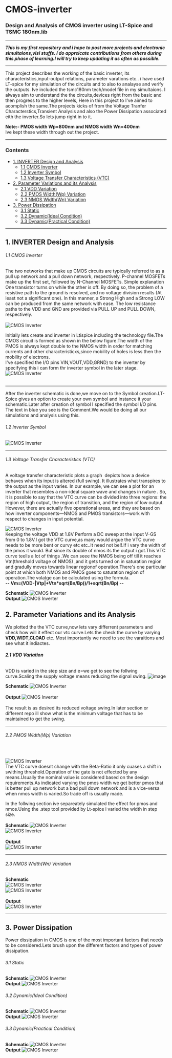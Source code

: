 # CMOS-inverter
### Design and Analysis of CMOS inverter using LT-Spice and TSMC 180nm.lib
***
***This is my first repository and i hope to post more projects and electronic simultaions,vlsi stuffs. I do appreicate contributions from others during this phase of learning.I will try to keep updating it as often as possible.***
***

This project describes the working of the basic inverter, its characteristics,input-output relations, parameter varations etc.. i have used LT-spice for my simulation of the circuits and to also to analayse and verify the outputs. Ive included the tsmc180nm tech/model file in my simultaions.
I always aim to understand the the circuits,devices right from the basic and then progress to the higher levels, Here in this project to I've aimed to acomplish the same.The projects kicks of from the Voltage Tranfer Characterstics,Transient Analysis and also the Power Dissipation associated eith the inverter.So lets jump right in to it.

**Note:-
      PMOS width Wp=800nm and NMOS width Wn=400nm**<br />
      Ive kept these width through out the project.
***
### Contents

- [ 1. INVERTER Design and Analysis ](#1-INVERTER-Design-and-Analysis)
  - [1.1 CMOS Inverter](#11-CMOS-Inverter)
  - [1.2 Inverter Symbol](#12-Inverter-Symbol)
  - [1.3 Voltage Transfer Characteristics (VTC)](#13-Voltage-Transfer-Characteristics-(VTC))
- [2. Parameter Variations and its Analysis](#2-Parameter-Variations-and-its-Analysis)
  - [2.1 VDD Variation](#21-VDD-Variation)
  - [2.2 PMOS Width(Wp) Variation](#22-PMOS-Width(Wp)-Variation)
  - [2.3 NMOS Width(Wn) Variation](#23-NMOS-Width(Wn)-Variation)
- [3. Power Dissipation](#3-Power-Dissipation)
  - [3.1 Static](#31-Static)
  - [3.2 Dynamic(Ideal Condition)](#32-Dynamic(Ideal-Condition))
  - [3.3 Dynamic(Practical Condition)](#33-Dynamic(Practical-Condition))
***

## 1. INVERTER Design and Analysis
###### 1.1 CMOS Inverter
The two networks that make up CMOS circuits are typically referred to as a pull up network and a pull down network, respectively. P-channel MOSFETs make up the first set, followed by N-Channel MOSFETs. Simple explanation One transistor turns on while the other is off. By doing so, the problem of a resistive path to the ground is resolved, and no voltage division results (At least not a significant one). In this manner, a Strong High and a Strong LOW can be produced from the same network with ease. The low resistance paths to the VDD and GND are provided via PULL UP and PULL DOWN, respectively.<br />
<br />
![CMOS Inverter](./Images/TheoryImages/cmos_inverter.png)<br>

Initially lets create and inverter in Ltispice including the technology file.The CMOS circuit is formed as shown in the below figure.The width of the PMOS is always kept double to the NMOS width in order for matching currents and other characteristicxs,since mobility of holes is less then the mobility of electrons.<br />
I've specified the I/O pins VIN,VOUT,VDD,GRND) to the inverter by specifying this i can form thr inverter symbol in the later stage.<br />
![CMOS Inverter](./Images/CMOS-Inverter.png)<br>
<br />
***
After the inverter schematic is done,we move on to the Symbol creation.LT-Spice gives an option to create your own symbol and instance it your schematic.Later after creation of symbol I specified the symbol I/O pins. The text in blue you see is the Comment.We would be doing all our simulations and analysis using this.<br />
###### 1.2 Inverter Symbol
![CMOS Inverter](./Images/Inverter-Symbol.png)<br>
***
###### 1.3 Voltage Transfer Characteristics (VTC)
A voltage transfer characteristic plots a graph  depicts how a device behaves when its input is altered (full swing). It illustrates what transpires to the output as the input varies. In our example, we can see a plot for an inverter that resembles a non-ideal square wave and changes in nature . So, it is possible to say that the VTC curve can be divided into three regions: the region of high output, the region of transition, and the region of low output. However, there are actually five operational areas, and they are based on how inverter components—NMOS and PMOS transistors—work with respect to changes in input potential.<br />

![CMOS Inverter](./Images/TheoryImages/vtc.avif)<br>
Keeping the voltage VDD at 1.8V Perform a DC sweep at the input V-GS from 0 to 1.8V.I got the VTC curve,as many would argue the VTC curve needs to be more bent or curvy etc etc..It need not be!!.If i vary the width of the pmos it would. But since its double of nmos its the output i got.This VTC curve teells a lot of things .We can seee the NMOS being off till it reaches Vtn(threshold voltage of NMOS) ,and it gets turned on in saturation region and gradully moves towards linear regionof operation.There's one particular point at which both NMOS and PMOS goes to saturation region of operation.The volatge can be calculated using the formula.<br />
      **-- Vm=(VDD-|Vtp|+Vtn*sqrt(Bn/Bp))/1+sqrt(Bn/Bp) --**
               
**Schematic**
![CMOS Inverter](./Images/DC-VTC.png)<br>
**Output**
![CMOS Inverter](./Images/DC-VTC_OP.png)<br>


## 2. Parameter Variations and its Analysis
We plotted the the VTC curve,now lets vary differrent parameters and check how will it effect our vtc curve.Lets the check the curve by varying **VDD,WIDT,CLOAD** etc.
Most importantly we need to see the varaitions and see what it indiactes.
###### **2.1 VDD Variation**
VDD is varied in the step size and e=we get to see the follwing curve.Scaling the supply voltage means reducing the signal swing.
![image](https://user-images.githubusercontent.com/67727794/220587921-f39dd8ee-c171-4f16-ba7e-04ca71d39369.png)

**Schematic**
![CMOS Inverter](./Images/DC_PARAM_VDD.png)<br>
<br />
**Output**
![CMOS Inverter](./Images/DC_PARAM_VDDOP.png)<br>
<br />
The result is as desired its reduced voltage swing.In later section or different repo ill show what is the minimum voltage that has to be maintained to get the swing.<br />

***

###### 2.2 PMOS Width(Wp) Variation
<br />

![CMOS Inverter](./Images/TheoryImages/beta.png)<br>
The VTC curve doesnt change with the Beta-Ratio it only cuases a shift in swithing threshold.Operation of the gate is not effected by any means.Usually the nominal value is considered based on the design requirements.As indicated varying the pmos width we get better pmos that is better pull up network but a bad pull down network and is a vice-versa when nmos width is varied.So trade off is usually made.<br />

In the follwing section ive separeately simulated the effect for pmos and nmos.Using the .step tool provided by Lt-spice i varied the width in step size.<br />
<br />
**Schematic**
![CMOS Inverter](./Images/param_widthp.png)<br>
![CMOS Inverter](./Images/param_invwidthP.png)<br>
<br />
**Output**
<br />
![CMOS Inverter](./Images/param_widthpop.png)<br>
***
###### 2.3 NMOS Width(Wn) Variation
**Schematic**
<br />
![CMOS Inverter](./Images/param_widthN.png)<br>
![CMOS Inverter](./Images/param_invwidthN.png)<br>
<br />
**Output**
<br />
![CMOS Inverter](./Images/param_widthNop.png)<br>
***
## 3. Power Dissipation
Power dissipation in CMOS is one of the most important factors that needs to be considered.Lets brush upon the different factors and types of power dissipation.<br />

###### 3.1 Static
**Schematic**
![CMOS Inverter](./Images/PWRDISn.png)<br>
**Output**
![CMOS Inverter](./Images/PWRDISnOP.png)<br>

###### 3.2 Dynamic(Ideal Condition)
**Schematic**
![CMOS Inverter](./Images/POWERDISINV.png)<br>
**Output**
![CMOS Inverter](./Images/POWERDISINVOP.png)<br>

###### 3.3 Dynamic(Practical Condition)
**Schematic**
![CMOS Inverter](./Images/POWERDISPRAC.png)<br>
**Output**
![CMOS Inverter](./Images/POWERDISPRACOP.png)<br>
